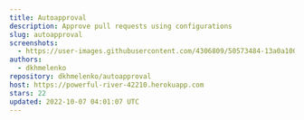 ```yaml
---
title: Autoapproval
description: Approve pull requests using configurations
slug: autoapproval
screenshots:
  - https://user-images.githubusercontent.com/4306809/50573484-13a0a100-0dd5-11e9-8ef3-aad5069e83e3.png
authors:
  - dkhmelenko
repository: dkhmelenko/autoapproval
host: https://powerful-river-42210.herokuapp.com
stars: 22
updated: 2022-10-07 04:01:07 UTC
---
```

